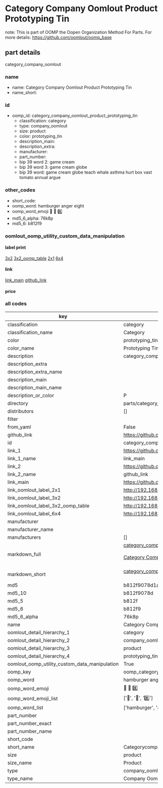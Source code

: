 # Category Company Oomlout Product Prototyping Tin  

note: This is part of OOMP the Oopen Organization Method For Parts. For more details: https://github.com/oomlout/oomp_base

##  part details



category_company_oomlout

### name
* name: Category Company Oomlout Product Prototyping Tin
* name_short: 
### id
* oomp_id: category_company_oomlout_product_prototyping_tin
  * classification: category
  * type: company_oomlout
  * size: product
  * color: prototyping_tin
  * description_main: 
  * description_extra: 
  * manufacturer: 
  * part_number: 
  * bip 39 word 2: game cream
  * bip 39 word 3: game cream globe
  * bip 39 word: game cream globe teach whale asthma hurt box vast tomato annual argue

### other_codes
* short_code: 
* oomp_word: hamburger anger eight
* oomp_word_emoji :hamburger: :anger: :eight:
* md5_6_alpha: 76k8p
* md5_6: b812f9






### oomlout_oomp_utility_custom_data_manipulation
#### label print
[3x2](http://192.168.1.245:1112/?label=oomp%2076k8p)
[3x2_oomp_table](http://192.168.1.107:1112/?label=oomp%2076k8p)
[2x1](http://192.168.1.242:1112/?label=oomp%2076k8p)
[6x4](http://192.168.1.55:1112/?label=oomp%2076k8p)    

#### link

[link_main](https://github.com/oomlout/oomlout_oomp_current_version_messy/tree/main/parts/category_company_oomlout_product_prototyping_tin) [github_link](https://github.com/oomlout/oomlout_oomp_part_src/tree/main/parts/category_company_oomlout_product_prototyping_tin)                             

#### price







### all codes 
| key | value |  
| --- | --- |  
| classification | category |  
| classification_name | Category |  
| color | prototyping_tin |  
| color_name | Prototyping Tin |  
| description | category_company_oomlout |  
| description_extra |  |  
| description_extra_name |  |  
| description_main |  |  
| description_main_name |  |  
| description_or_color | P  |  
| directory | parts/category_company_oomlout_product_prototyping_tin |  
| distributors | [] |  
| filter |  |  
| from_yaml | False |  
| github_link | https://github.com/oomlout/oomlout_oomp_part_src/tree/main/parts/category_company_oomlout_product_prototyping_tin |  
| id | category_company_oomlout_product_prototyping_tin |  
| link_1 | https://github.com/oomlout/oomlout_oomp_current_version_messy/tree/main/parts/category_company_oomlout_product_prototyping_tin |  
| link_1_name | link_main |  
| link_2 | https://github.com/oomlout/oomlout_oomp_part_src/tree/main/parts/category_company_oomlout_product_prototyping_tin |  
| link_2_name | github_link |  
| link_main | https://github.com/oomlout/oomlout_oomp_current_version_messy/tree/main/parts/category_company_oomlout_product_prototyping_tin |  
| link_oomlout_label_2x1 | http://192.168.1.242:1112/?label=oomp%2076k8p |  
| link_oomlout_label_3x2 | http://192.168.1.245:1112/?label=oomp%2076k8p |  
| link_oomlout_label_3x2_oomp_table | http://192.168.1.107:1112/?label=oomp%2076k8p |  
| link_oomlout_label_6x4 | http://192.168.1.55:1112/?label=oomp%2076k8p |  
| manufacturer |  |  
| manufacturer_name |  |  
| manufacturers | [] |  
| markdown_full | [category_company_oomlout_product_prototyping_tin](https://github.com/oomlout/oomlout_oomp_current_version_messy/tree/main/parts/category_company_oomlout_product_prototyping_tin)<br>[](https://github.com/oomlout/oomlout_oomp_current_version_messy/tree/main/parts/category_company_oomlout_product_prototyping_tin)<br>[Category Company Oomlout Product Prototyping Tin](https://github.com/oomlout/oomlout_oomp_current_version_messy/tree/main/parts/category_company_oomlout_product_prototyping_tin)<br><br> |  
| markdown_short | [category_company_oomlout_product_prototyping_tin](https://github.com/oomlout/oomlout_oomp_current_version_messy/tree/main/parts/category_company_oomlout_product_prototyping_tin)<br><br> |  
| md5 | b812f9078d1a8df8387cdde8c68cbaf9 |  
| md5_10 | b812f9078d |  
| md5_5 | b812f |  
| md5_6 | b812f9 |  
| md5_6_alpha | 76k8p |  
| name | Category Company Oomlout Product Prototyping Tin |  
| oomlout_detail_hierarchy_1 | category |  
| oomlout_detail_hierarchy_2 | company_oomlout |  
| oomlout_detail_hierarchy_3 | product |  
| oomlout_detail_hierarchy_4 | prototyping_tin |  
| oomlout_oomp_utility_custom_data_manipulation | True |  
| oomp_key | oomp_category_company_oomlout_product_prototyping_tin |  
| oomp_word | hamburger anger eight |  
| oomp_word_emoji | :hamburger: :anger: :eight: |  
| oomp_word_emoji_list | [':hamburger:', ':anger:', ':eight:'] |  
| oomp_word_list | ['hamburger', 'anger', 'eight'] |  
| part_number |  |  
| part_number_exact |  |  
| part_number_name |  |  
| short_code |  |  
| short_name | Categorycompanyoomlout |  
| size | product |  
| size_name | Product |  
| type | company_oomlout |  
| type_name | Company Oomlout |  

